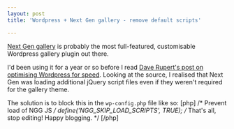 ```yaml
---
layout: post
title: 'Wordpress + Next Gen gallery - remove default scripts'

---
```


<a href="http://wordpress.org/extend/plugins/nextgen-gallery/">Next Gen gallery</a> is probably the most full-featured, customisable Wordpress gallery plugin out there.

I'd been using it for a year or so before I read <a href="http://daverupert.com/2010/06/web-performant-wordpress/">Dave Rupert's post on optimising Wordpress for speed</a>. Looking at the source, I realised that Next Gen was loading additional jQuery script files even if they weren't required for the gallery theme.

The solution is to block this in the <code>wp-config.php</code> file like so:
[php]
/* Prevent load of NGG JS */
define('NGG_SKIP_LOAD_SCRIPTS', TRUE);
/* That's all, stop editing! Happy blogging. */
[/php] 
